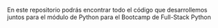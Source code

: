 En este repositorio podrás encontrar todo el código que desarrollemos juntos para el módulo de Python para el Bootcamp de Full-Stack Python